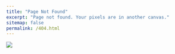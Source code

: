 ```yaml
---
title: "Page Not Found"
excerpt: "Page not found. Your pixels are in another canvas."
sitemap: false
permalink: /404.html
---
```


![](https://www.abtasty.com/wp-content/uploads/404-featured.jpg)